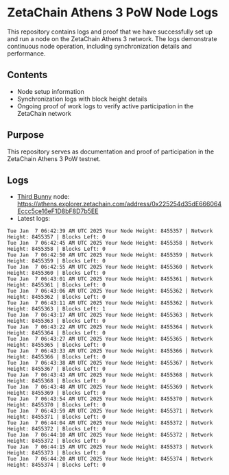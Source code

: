 # ZetaChain Athens 3 PoW Node Logs
This repository contains logs and proof that we have successfully set up and run a node on the ZetaChain Athens 3 network. The logs demonstrate continuous node operation, including synchronization details and performance.

## Contents
- Node setup information
- Synchronization logs with block height details
- Ongoing proof of work logs to verify active participation in the ZetaChain network

## Purpose
This repository serves as documentation and proof of participation in the ZetaChain Athens 3 PoW testnet.

## Logs

- [Third Bunny](https://thirdbunny.xyz/) node: https://athens.explorer.zetachain.com/address/0x225254d35dE666064Eccc5ce16eF1D8bF8D7b5EE
- Latest logs:
```
Tue Jan  7 06:42:39 AM UTC 2025 Your Node Height: 8455357 | Network Height: 8455357 | Blocks Left: 0
Tue Jan  7 06:42:45 AM UTC 2025 Your Node Height: 8455358 | Network Height: 8455358 | Blocks Left: 0
Tue Jan  7 06:42:50 AM UTC 2025 Your Node Height: 8455359 | Network Height: 8455359 | Blocks Left: 0
Tue Jan  7 06:42:55 AM UTC 2025 Your Node Height: 8455360 | Network Height: 8455360 | Blocks Left: 0
Tue Jan  7 06:43:01 AM UTC 2025 Your Node Height: 8455361 | Network Height: 8455361 | Blocks Left: 0
Tue Jan  7 06:43:06 AM UTC 2025 Your Node Height: 8455362 | Network Height: 8455362 | Blocks Left: 0
Tue Jan  7 06:43:11 AM UTC 2025 Your Node Height: 8455362 | Network Height: 8455363 | Blocks Left: 1
Tue Jan  7 06:43:17 AM UTC 2025 Your Node Height: 8455363 | Network Height: 8455363 | Blocks Left: 0
Tue Jan  7 06:43:22 AM UTC 2025 Your Node Height: 8455364 | Network Height: 8455364 | Blocks Left: 0
Tue Jan  7 06:43:27 AM UTC 2025 Your Node Height: 8455365 | Network Height: 8455365 | Blocks Left: 0
Tue Jan  7 06:43:33 AM UTC 2025 Your Node Height: 8455366 | Network Height: 8455366 | Blocks Left: 0
Tue Jan  7 06:43:38 AM UTC 2025 Your Node Height: 8455367 | Network Height: 8455367 | Blocks Left: 0
Tue Jan  7 06:43:43 AM UTC 2025 Your Node Height: 8455368 | Network Height: 8455368 | Blocks Left: 0
Tue Jan  7 06:43:48 AM UTC 2025 Your Node Height: 8455369 | Network Height: 8455369 | Blocks Left: 0
Tue Jan  7 06:43:54 AM UTC 2025 Your Node Height: 8455370 | Network Height: 8455370 | Blocks Left: 0
Tue Jan  7 06:43:59 AM UTC 2025 Your Node Height: 8455371 | Network Height: 8455371 | Blocks Left: 0
Tue Jan  7 06:44:04 AM UTC 2025 Your Node Height: 8455372 | Network Height: 8455372 | Blocks Left: 0
Tue Jan  7 06:44:10 AM UTC 2025 Your Node Height: 8455372 | Network Height: 8455372 | Blocks Left: 0
Tue Jan  7 06:44:15 AM UTC 2025 Your Node Height: 8455373 | Network Height: 8455373 | Blocks Left: 0
Tue Jan  7 06:44:20 AM UTC 2025 Your Node Height: 8455374 | Network Height: 8455374 | Blocks Left: 0
```
